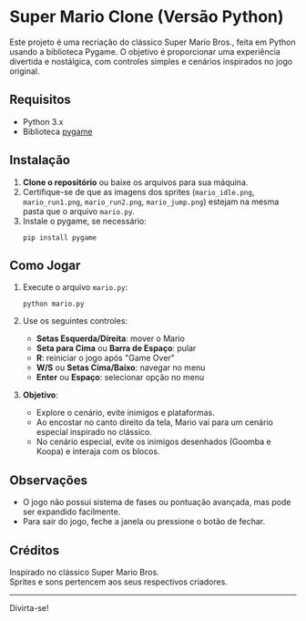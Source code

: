 # Super Mario Clone (Versão Python)

Este projeto é uma recriação do clássico Super Mario Bros., feita em Python usando a biblioteca Pygame. O objetivo é proporcionar uma experiência divertida e nostálgica, com controles simples e cenários inspirados no jogo original.

## Requisitos

- Python 3.x
- Biblioteca [pygame](https://www.pygame.org/)

## Instalação

1. **Clone o repositório** ou baixe os arquivos para sua máquina.
2. Certifique-se de que as imagens dos sprites (`mario_idle.png`, `mario_run1.png`, `mario_run2.png`, `mario_jump.png`) estejam na mesma pasta que o arquivo `mario.py`.
3. Instale o pygame, se necessário:
   ```
   pip install pygame
   ```

## Como Jogar

1. Execute o arquivo `mario.py`:
   ```
   python mario.py
   ```
2. Use os seguintes controles:
   - **Setas Esquerda/Direita**: mover o Mario
   - **Seta para Cima** ou **Barra de Espaço**: pular
   - **R**: reiniciar o jogo após "Game Over"
   - **W/S** ou **Setas Cima/Baixo**: navegar no menu
   - **Enter** ou **Espaço**: selecionar opção no menu

3. **Objetivo**:
   - Explore o cenário, evite inimigos e plataformas.
   - Ao encostar no canto direito da tela, Mario vai para um cenário especial inspirado no clássico.
   - No cenário especial, evite os inimigos desenhados (Goomba e Koopa) e interaja com os blocos.

## Observações

- O jogo não possui sistema de fases ou pontuação avançada, mas pode ser expandido facilmente.
- Para sair do jogo, feche a janela ou pressione o botão de fechar.

## Créditos

Inspirado no clássico Super Mario Bros.  
Sprites e sons pertencem aos seus respectivos criadores.

---
Divirta-se!